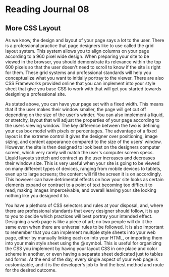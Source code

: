 # Reading Journal 08

## More CSS Layout

As we know, the design and layout of your page says a lot to the user. There is a professional practice that page designers like to use called the grid layout system. This system allows you to align columns on your page according to a 960 pixel wide design. When preparing your site to be viewed in the browser, you should demonstrate its relevance within the top 600 pixels so that the user doesn't need to scroll to know if the site is right for them. These grid systems and professional standards will help you conceptualize what you want to initially portray to the viewer. There are also CSS Frameworks provided online that you can implement into your style sheet that give you base CSS to work with that will get you started towards designing a professional site.

As stated above, you can have your page set with a fixed width. This means that if the user makes their window smaller, the page will get cut off depending on the size of the user's winder. You can also implement a liquid, or stretchy, layout that will adjust the properties of your page according to the users viewing window. The key difference between the two is defining your css box model with pixels or percentages. The advantage of a fixed layout is the extreme control it gives the designer over positioning, image sizing, and content appearance compared to the size of the users' window. However, the site is then designed to look best on the designers computer screen, which very rarely will match the user's computer screen specs. Liquid layouts stretch and contract as the user increases and decreases their window size. This is very useful when your site is going to be viewed on many different types of devices, ranging from mobile devices to tablets, even up to large screens; the content will fill the screen it is on accordingly. This however can have detrimental effects on how your site looks as certain elements expand or contract to a point of text becoming too difficult to read, making images imperceivable, and overall leaving your site looking nothing like you designed it to.

You have a plethora of CSS selectors and rules at your disposal, and, where there are professional standards that every designer should follow, it is up to you to decide which practices will best portray your intended effect. Designing a web page is like a piece of art; no two people will do it the same even when there are universal rules to be followed. It is also important to remember that you can implement multiple style sheets into your web page, either by manually linking each on into your HTML, or importing them into your main style sheet using the @ symbol. This is useful for organizing the CSS you implement by having your layout CSS in one place and color scheme in another, or even having a separate sheet dedicated just to tables and forms. At the end of the day, every single aspect of your web page is customizable, and it is the developer's job to find the best method and route for the desired outcome.
